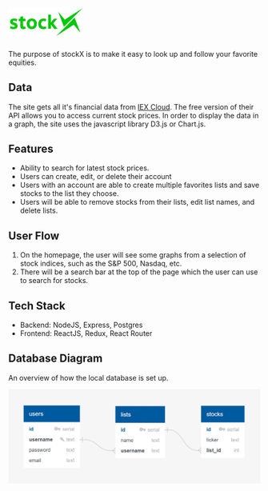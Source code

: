# <img src="https://raw.githubusercontent.com/jasparvb/stockX-frontend/master/src/stockX-logo.png" alt="StockX logo" width="150px" height="auto">  
The purpose of stockX is to make it easy to look up and follow your favorite equities.


## Data
The site gets all it's financial data from [IEX Cloud](https://iexcloud.io/). The free version of their API allows you to access current stock prices.
In order to display the data in a graph, the site uses the javascript library D3.js or Chart.js.

## Features
- Ability to search for latest stock prices.
- Users can create, edit, or delete their account
- Users with an account are able to create multiple favorites lists and save stocks to the list they choose.
- Users will be able to remove stocks from their lists, edit list names, and delete lists.

## User Flow
1. On the homepage, the user will see some graphs from a selection of stock indices, such as the S&P 500, Nasdaq, etc.
2. There will be a search bar at the top of the page which the user can use to search for stocks.

## Tech Stack
- Backend: NodeJS, Express, Postgres
- Frontend: ReactJS, Redux, React Router

## Database Diagram
An overview of how the local database is set up.

![](https://raw.githubusercontent.com/jasparvb/stockX-frontend/master/public/db-diagram.jpg)